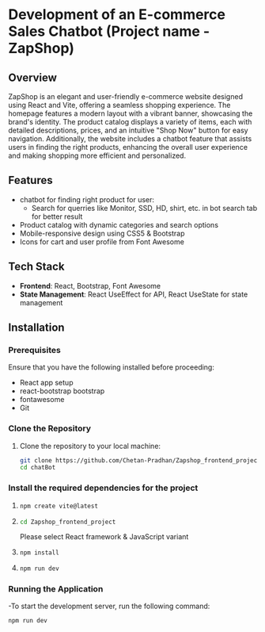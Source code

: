 # Development of an E-commerce Sales Chatbot (Project name - ZapShop)

## Overview

ZapShop is an elegant and user-friendly e-commerce website designed using React and Vite, offering a seamless shopping experience. The homepage features a modern layout with a vibrant banner, showcasing the brand's identity. The product catalog displays a variety of items, each with detailed descriptions, prices, and an intuitive "Shop Now" button for easy navigation. Additionally, the website includes a chatbot feature that assists users in finding the right products, enhancing the overall user experience and making shopping more efficient and personalized.

## Features

- chatbot for finding right product for user:
  - Search for querries like Monitor, SSD, HD, shirt, etc. in bot search tab for better result
- Product catalog with dynamic categories and search options
- Mobile-responsive design using CSS5 & Bootstrap
- Icons for cart and user profile from Font Awesome

## Tech Stack

- **Frontend**: React, Bootstrap, Font Awesome
- **State Management**: React UseEffect for API, React UseState for state management

## Installation

### Prerequisites

Ensure that you have the following installed before proceeding:

- React app setup
- react-bootstrap bootstrap
- fontawesome
- Git

### Clone the Repository

1. Clone the repository to your local machine:

   ```bash
   git clone https://github.com/Chetan-Pradhan/Zapshop_frontend_project.git
   cd chatBot
   ```

### Install the required dependencies for the project

1. ```bash
   npm create vite@latest
   ```
2. ```bash
   cd Zapshop_frontend_project
   ```
   Please select React framework & JavaScript variant
   
4. ```bash
   npm install
   ```
5. ```bash
   npm run dev
   ```

### Running the Application

-To start the development server, run the following command:

```bash
npm run dev
```
